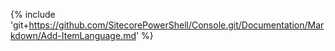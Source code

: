 {% include 'git+https://github.com/SitecorePowerShell/Console.git/Documentation/Markdown/Add-ItemLanguage.md' %}
